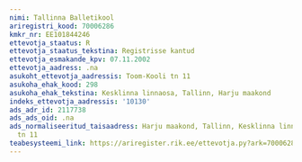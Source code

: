 ```yaml
---
nimi: Tallinna Balletikool
ariregistri_kood: 70006286
kmkr_nr: EE101844246
ettevotja_staatus: R
ettevotja_staatus_tekstina: Registrisse kantud
ettevotja_esmakande_kpv: 07.11.2002
ettevotja_aadress: .na
asukoht_ettevotja_aadressis: Toom-Kooli tn 11
asukoha_ehak_kood: 298
asukoha_ehak_tekstina: Kesklinna linnaosa, Tallinn, Harju maakond
indeks_ettevotja_aadressis: '10130'
ads_adr_id: 2117738
ads_ads_oid: .na
ads_normaliseeritud_taisaadress: Harju maakond, Tallinn, Kesklinna linnaosa, Toom-Kooli
  tn 11
teabesysteemi_link: https://ariregister.rik.ee/ettevotja.py?ark=70006286&ref=rekvisiidid
---
```

